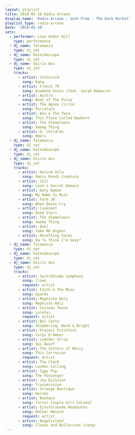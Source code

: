```yaml
---
layout: playlist
title: 2019-05-18 Radio Arcane
display_name: 'Radio Arcane : Goth Prom : The Dark Market'
playlist_type: radio-arcane
date: '2019-05-18'
sets:
  - performer: Love Under Will
    type: performance
  - dj_name: Talamasca
    type: dj_set
  - dj_name: Kaleidoscope
    type: dj_set
  - dj_name: Osiris Ani
    type: dj_set
    tracks:
      - artist: Colouroïd
        song: Gang
      - artist: French 79
        song: Diamond Veins (feat. Sarah Rebecca)
      - artist: Austra
        song: Beat of The Pulse
      - artist: The Agnes Circle
        song: Porcelain
      - artist: Box & The Twin
        song: This Place Called Nowhere
      - artist: The Chameleons
        song: Swamp Thing
      - artist: O. Children
        song: Heels
  - dj_name: Talamasca
    type: dj_set
  - dj_name: Kaleidoscope
    type: dj_set
  - dj_name: Osiris Ani
    type: dj_set
    tracks:
      - artist: Helium Vola
        song: Omnis Mundi Creatura
      - artist: Coil
        song: Love's Secret Domain
      - artist: Gary Numan
        song: My Name Is Ruin
      - artist: Form 30
        song: When Doves Cry
      - artist: Covenant
        song: Dead Stars
      - artist: The Chameleons
        song: Swamp Thing
      - artist: Qual
        song: Take Me Higher
      - artist: Revolting Cocks
        song: Da Ya Think I'm Sexy?
  - dj_name: Talamasca
    type: dj_set
  - dj_name: Kaleidoscope
    type: dj_set
  - dj_name: Osiris Ani
    type: dj_set
    tracks:
      - artist: Switchblade Symphony
        song: Clown
        request: artist
      - artist: Faith & The Muse
        song: Sparks
      - artist: Mephisto Walz
        song: Mephisto Walz
      - artist: Cocteau Twins
        song: Lorelei
        request: artist
      - artist: Bel Canto
        song: Shimmering, Warm & Bright
      - artist: Project Pitchfork
        song: Corps D'Amour
      - artist: Leæther Strip
        song: Sex Dwarf
      - artist: The Sisters of Mercy
        song: This Corrosion
        request: artist
      - artist: The Clash
        song: London Calling
      - artist: Iggy Pop
        song: The Passenger
      - artist: Joy Division
        song: Transmission
      - artist: Strange Boutique
        song: Heroes
      - artist: Bauhaus
        song: Terror Couple Kill Colonel
      - artist: Einstürzende Neubauten
        song: Halber Mensch
        request: artist
      - artist: Negativland
        song: Clowns and Ballerinas (Long)         
---
```

